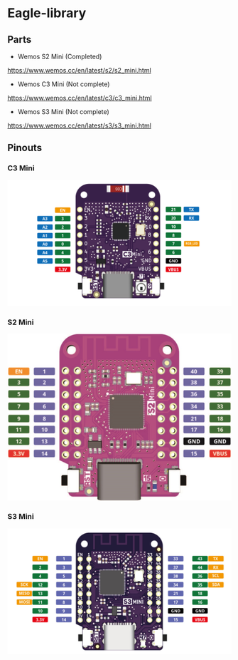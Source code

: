 # Eagle-library

## Parts

- Wemos S2 Mini (Completed)

https://www.wemos.cc/en/latest/s2/s2_mini.html

- Wemos C3 Mini (Not complete)

https://www.wemos.cc/en/latest/c3/c3_mini.html

- Wemos S3 Mini (Not complete)

https://www.wemos.cc/en/latest/s3/s3_mini.html

## Pinouts

### C3 Mini
<img src="C3_mini_v2.1.0_pinout.png" width="600"/>

### S2 Mini
<img src="S2_mini_v1.0.0_pinout.jpg" width="600"/>

### S3 Mini
<img src="S3_mini_v1.0.0_pinout.jpg" width="600"/>
